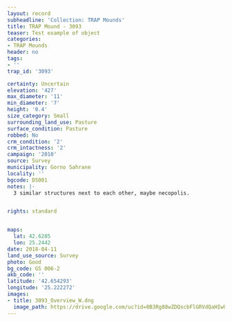 ```yaml
---
layout: record
subheadline: 'Collection: TRAP Mounds'
title: TRAP Mound - 3093
teaser: Test example of object
categories:
- TRAP Mounds
header: no
tags:
- ''
trap_id: '3093'

certainty: Uncertain
elevation: '427'
max_diameter: '11'
min_diameter: '7'
height: '0.4'
size_category: Small
surrounding_land_use: Pasture
surface_condition: Pasture
robbed: No
crm_condition: '2'
crm_intactness: '2'
campaign: '2010'
source: Survey
municipality: Gorno Sahrane
locality: ''
bgcode: DS001
notes: |-
  3 similar structures next to each other, maybe necopolis.


rights: standard


maps:
  lat: 42.6285
  lon: 25.2442
date: 2018-04-11
land_use_source: Survey
photo: Good
bg_code: GS 006-2
akb_code: ''
latitude: '42.654293'
longitude: '25.222272'
images:
- title: 3093_Overview_W.dng
  image_path: https://drive.google.com/uc?id=0B3Rg88wZDQscbFlGRVdQaHIwUHc
---
```

